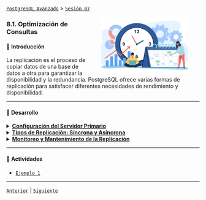 [`PostgreSQL Avanzado`](../../README.md) > [`Sesión 07`](../README.md)

<img src="../imagenes/img01.jpg" width="45%" align="right" hspace=30>

### 8.1. Optimización de Consultas

#### 🎯 Introducción

La replicación es el proceso de copiar datos de una base de datos a otra para garantizar la disponibilidad y la redundancia. PostgreSQL ofrece varias formas de replicación para satisfacer diferentes necesidades de rendimiento y disponibilidad.

---

#### 🌱 Desarrollo

<details><summary><b><u>Configuración del Servidor Primario</u></b></summary>
<br/>

**Configuración del Servidor Primario**

- Editar el archivo `postgresql.conf`:

	```Ini
	wal_level = replica
	max_wal_senders = 3
	wal_keep_segments = 64
	```

- Editar el archivo `pg_hba.conf` para permitir conexiones de replicación:

	```Ini
	host replication
	replicator 192.168.1.0/24
	md5
	```

- Reiniciar el servidor de PostgreSQL.

**Configuración del Servidor Secundario**

- Hacer una copia del servidor primario.

	```Bash
	pg_basebackup -h primary_host -D /var/lib/postgresql/12/main -U replicator -v -P --wal-method=stream
	```

- Crear un archivo.

	```Ini
	standby_mode = 'on'
	primary_conninfo = 'host=primary_host port=5432 user=replicator password=your_password'
	trigger_file = '/tmp/postgresql.trigger'
	```

- Iniciar el servidor secundario.

<br/>
</details>

<details><summary><b><u>Tipos de Replicación: Síncrona y Asíncrona</u></b></summary>
<br/>

**Replicación Asíncrona**

- Los cambios se envían al servidor secundario después de ser confirmados en el servidor primario.

- Menor impacto en el rendimiento del servidor primario.

**Replicación Síncrona**

- Los cambios deben ser confirmados por al menos un servidor secundario antes de ser confirmados en el servidor primario.

- Mayor consistencia a costa de un rendimiento ligeramente inferior.

<br/>
</details>

<details><summary><b><u>Monitoreo y Mantenimiento de la Replicación</u></b></summary>
<br/>

Utilizar vistas del sistema como `pg_stat_replication` para monitorear el estado de la replicación:

```sql
SELECT *
FROM pg_stat_replication;
```

<br/>
</details>

---

#### 🧐 Actividades

- [`Ejemplo 1`](ejemplo01/README.md)

---

[`Anterior`](../README.md) | [`Siguiente`](ejemplo01/README.md)
